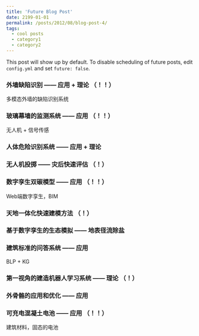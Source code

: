 ```yaml
---
title: 'Future Blog Post'
date: 2199-01-01
permalink: /posts/2012/08/blog-post-4/
tags:
  - cool posts
  - category1
  - category2
---
```


This post will show up by default. To disable scheduling of future posts, edit `config.yml` and set `future: false`. 

### 外墙缺陷识别 —— 应用 + 理论 （！！）

多模态外墙的缺陷识别系统

### 玻璃幕墙的监测系统 —— 应用 （！！）

无人机 + 信号传感

### 人体危险识别系统 —— 应用 + 理论

### 无人机投掷 —— 灾后快速评估 （！）





### 数字孪生双碳模型 —— 应用 （！！）

Web端数字孪生，BIM

### 天地一体化快速建模方法 （！）


### 基于数字孪生的生态模拟 —— 地表径流除盐





### 建筑标准的问答系统 —— 应用

BLP + KG





### 第一视角的建造机器人学习系统 —— 理论 （！）

### 外骨骼的应用和优化 —— 应用



### 可充电混凝土电池 —— 应用 （！！）

建筑材料，固态的电池





